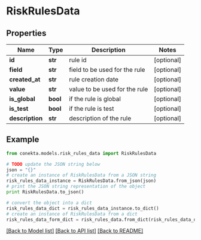 # RiskRulesData


## Properties
Name | Type | Description | Notes
------------ | ------------- | ------------- | -------------
**id** | **str** | rule id | [optional] 
**field** | **str** | field to be used for the rule | [optional] 
**created_at** | **str** | rule creation date | [optional] 
**value** | **str** | value to be used for the rule | [optional] 
**is_global** | **bool** | if the rule is global | [optional] 
**is_test** | **bool** | if the rule is test | [optional] 
**description** | **str** | description of the rule | [optional] 

## Example

```python
from conekta.models.risk_rules_data import RiskRulesData

# TODO update the JSON string below
json = "{}"
# create an instance of RiskRulesData from a JSON string
risk_rules_data_instance = RiskRulesData.from_json(json)
# print the JSON string representation of the object
print RiskRulesData.to_json()

# convert the object into a dict
risk_rules_data_dict = risk_rules_data_instance.to_dict()
# create an instance of RiskRulesData from a dict
risk_rules_data_form_dict = risk_rules_data.from_dict(risk_rules_data_dict)
```
[[Back to Model list]](../README.md#documentation-for-models) [[Back to API list]](../README.md#documentation-for-api-endpoints) [[Back to README]](../README.md)


